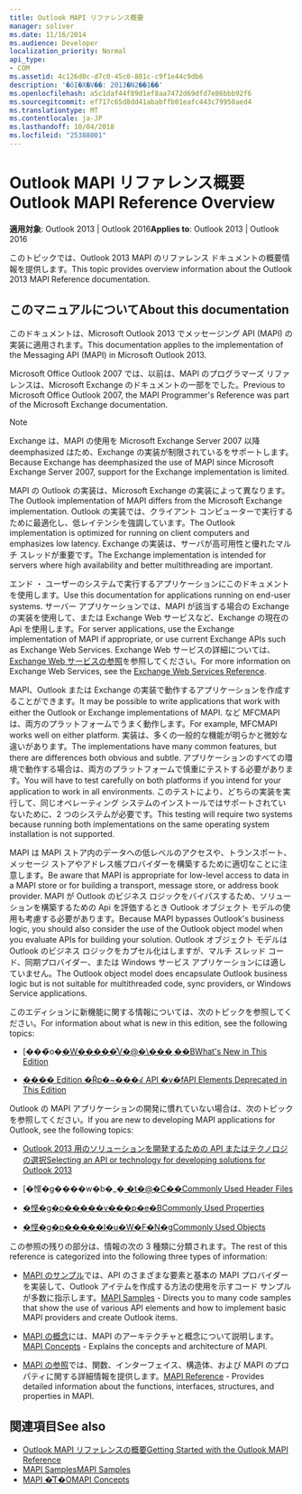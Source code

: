 ```yaml
---
title: Outlook MAPI リファレンス概要
manager: soliver
ms.date: 11/16/2014
ms.audience: Developer
localization_priority: Normal
api_type:
- COM
ms.assetid: 4c126d0c-d7c0-45c0-801c-c9f1e44c9db6
description: '�ŏI�X�V��: 2013�N2��1��'
ms.openlocfilehash: a5c1daf44f89d1ef8aa7472d69dfd7e86bbb92f6
ms.sourcegitcommit: ef717c65d8dd41ababffb01eafc443c79950aed4
ms.translationtype: MT
ms.contentlocale: ja-JP
ms.lasthandoff: 10/04/2018
ms.locfileid: "25388001"
---
```

# <a name="outlook-mapi-reference-overview"></a><span data-ttu-id="8f3b1-103">Outlook MAPI リファレンス概要</span><span class="sxs-lookup"><span data-stu-id="8f3b1-103">Outlook MAPI Reference Overview</span></span>

<span data-ttu-id="8f3b1-104">**適用対象**: Outlook 2013 | Outlook 2016</span><span class="sxs-lookup"><span data-stu-id="8f3b1-104">**Applies to**: Outlook 2013 | Outlook 2016</span></span> 
  
<span data-ttu-id="8f3b1-105">このトピックでは、Outlook 2013 MAPI のリファレンス ドキュメントの概要情報を提供します。</span><span class="sxs-lookup"><span data-stu-id="8f3b1-105">This topic provides overview information about the Outlook 2013 MAPI Reference documentation.</span></span>
  
## <a name="about-this-documentation"></a><span data-ttu-id="8f3b1-106">このマニュアルについて</span><span class="sxs-lookup"><span data-stu-id="8f3b1-106">About this documentation</span></span>

<span data-ttu-id="8f3b1-107">このドキュメントは、Microsoft Outlook 2013 でメッセージング API (MAPI) の実装に適用されます。</span><span class="sxs-lookup"><span data-stu-id="8f3b1-107">This documentation applies to the implementation of the Messaging API (MAPI) in Microsoft Outlook 2013.</span></span> 
  
<span data-ttu-id="8f3b1-108">Microsoft Office Outlook 2007 では、以前は、MAPI のプログラマーズ リファレンスは、Microsoft Exchange のドキュメントの一部をでした。</span><span class="sxs-lookup"><span data-stu-id="8f3b1-108">Previous to Microsoft Office Outlook 2007, the MAPI Programmer's Reference was part of the Microsoft Exchange documentation.</span></span>
  
> [!NOTE]
> <span data-ttu-id="8f3b1-109">Exchange は、MAPI の使用を Microsoft Exchange Server 2007 以降 deemphasized はため、Exchange の実装が制限されているをサポートします。</span><span class="sxs-lookup"><span data-stu-id="8f3b1-109">Because Exchange has deemphasized the use of MAPI since Microsoft Exchange Server 2007, support for the Exchange implementation is limited.</span></span> 
  
<span data-ttu-id="8f3b1-110">MAPI の Outlook の実装は、Microsoft Exchange の実装によって異なります。</span><span class="sxs-lookup"><span data-stu-id="8f3b1-110">The Outlook implementation of MAPI differs from the Microsoft Exchange implementation.</span></span> <span data-ttu-id="8f3b1-111">Outlook の実装では、クライアント コンピューターで実行するために最適化し、低レイテンシを強調しています。</span><span class="sxs-lookup"><span data-stu-id="8f3b1-111">The Outlook implementation is optimized for running on client computers and emphasizes low latency.</span></span> <span data-ttu-id="8f3b1-112">Exchange の実装は、サーバが高可用性と優れたマルチ スレッドが重要です。</span><span class="sxs-lookup"><span data-stu-id="8f3b1-112">The Exchange implementation is intended for servers where high availability and better multithreading are important.</span></span>
  
<span data-ttu-id="8f3b1-113">エンド ・ ユーザーのシステムで実行するアプリケーションにこのドキュメントを使用します。</span><span class="sxs-lookup"><span data-stu-id="8f3b1-113">Use this documentation for applications running on end-user systems.</span></span> <span data-ttu-id="8f3b1-114">サーバー アプリケーションでは、MAPI が該当する場合の Exchange の実装を使用して、または Exchange Web サービスなど、Exchange の現在の Api を使用します。</span><span class="sxs-lookup"><span data-stu-id="8f3b1-114">For server applications, use the Exchange implementation of MAPI if appropriate, or use current Exchange APIs such as Exchange Web Services.</span></span> <span data-ttu-id="8f3b1-115">Exchange Web サービスの詳細については、 [Exchange Web サービスの参照](https://msdn.microsoft.com/library/bb204119.aspx)を参照してください。</span><span class="sxs-lookup"><span data-stu-id="8f3b1-115">For more information on Exchange Web Services, see the [Exchange Web Services Reference](https://msdn.microsoft.com/library/bb204119.aspx).</span></span>
  
<span data-ttu-id="8f3b1-116">MAPI、Outlook または Exchange の実装で動作するアプリケーションを作成することができます。</span><span class="sxs-lookup"><span data-stu-id="8f3b1-116">It may be possible to write applications that work with either the Outlook or Exchange implementations of MAPI.</span></span> <span data-ttu-id="8f3b1-117">など MFCMAPI は、両方のプラットフォームでうまく動作します。</span><span class="sxs-lookup"><span data-stu-id="8f3b1-117">For example, MFCMAPI works well on either platform.</span></span> <span data-ttu-id="8f3b1-118">実装は、多くの一般的な機能が明らかと微妙な違いがあります。</span><span class="sxs-lookup"><span data-stu-id="8f3b1-118">The implementations have many common features, but there are differences both obvious and subtle.</span></span> <span data-ttu-id="8f3b1-119">アプリケーションのすべての環境で動作する場合は、両方のプラットフォームで慎重にテストする必要があります。</span><span class="sxs-lookup"><span data-stu-id="8f3b1-119">You will have to test carefully on both platforms if you intend for your application to work in all environments.</span></span> <span data-ttu-id="8f3b1-120">このテストにより、どちらの実装を実行して、同じオペレーティング システムのインストールではサポートされていないために、2 つのシステムが必要です。</span><span class="sxs-lookup"><span data-stu-id="8f3b1-120">This testing will require two systems because running both implementations on the same operating system installation is not supported.</span></span>
  
<span data-ttu-id="8f3b1-121">MAPI は MAPI ストア内のデータへの低レベルのアクセスや、トランスポート、メッセージ ストアやアドレス帳プロバイダーを構築するために適切なことに注意します。</span><span class="sxs-lookup"><span data-stu-id="8f3b1-121">Be aware that MAPI is appropriate for low-level access to data in a MAPI store or for building a transport, message store, or address book provider.</span></span> <span data-ttu-id="8f3b1-122">MAPI が Outlook のビジネス ロジックをバイパスするため、ソリューションを構築するための Api を評価するとき Outlook オブジェクト モデルの使用も考慮する必要があります。</span><span class="sxs-lookup"><span data-stu-id="8f3b1-122">Because MAPI bypasses Outlook's business logic, you should also consider the use of the Outlook object model when you evaluate APIs for building your solution.</span></span> <span data-ttu-id="8f3b1-123">Outlook オブジェクト モデルは Outlook のビジネス ロジックをカプセル化はしますが、マルチ スレッド コード、同期プロバイダー、または Windows サービス アプリケーションには適していません。</span><span class="sxs-lookup"><span data-stu-id="8f3b1-123">The Outlook object model does encapsulate Outlook business logic but is not suitable for multithreaded code, sync providers, or Windows Service applications.</span></span>
  
<span data-ttu-id="8f3b1-124">このエディションに新機能に関する情報については、次のトピックを参照してください。</span><span class="sxs-lookup"><span data-stu-id="8f3b1-124">For information about what is new in this edition, see the following topics:</span></span>
  
- <span data-ttu-id="8f3b1-125">[���̃o�[�W�����̐V�@�\���܂��B](what-s-new-in-this-edition.md)</span><span class="sxs-lookup"><span data-stu-id="8f3b1-125">[What's New in This Edition](what-s-new-in-this-edition.md)</span></span>
    
- [<span data-ttu-id="8f3b1-126">���� Edition �Ŕp�~���ꂽ API �v�f</span><span class="sxs-lookup"><span data-stu-id="8f3b1-126">API Elements Deprecated in This Edition</span></span>](api-elements-deprecated-in-this-edition.md)
    
<span data-ttu-id="8f3b1-127">Outlook の MAPI アプリケーションの開発に慣れていない場合は、次のトピックを参照してください。</span><span class="sxs-lookup"><span data-stu-id="8f3b1-127">If you are new to developing MAPI applications for Outlook, see the following topics:</span></span>
  
- [<span data-ttu-id="8f3b1-128">Outlook 2013 用のソリューションを開発するための API またはテクノロジの選択</span><span class="sxs-lookup"><span data-stu-id="8f3b1-128">Selecting an API or technology for developing solutions for Outlook 2013</span></span>](https://msdn.microsoft.com/library/jj900714.aspx)
    
- <span data-ttu-id="8f3b1-129">[�悭�g����w�b�_�[ �t�@�C��](commonly-used-header-files.md)</span><span class="sxs-lookup"><span data-stu-id="8f3b1-129">[Commonly Used Header Files](commonly-used-header-files.md)</span></span>
    
- [<span data-ttu-id="8f3b1-130">�悭�g�p�����v���p�e�B</span><span class="sxs-lookup"><span data-stu-id="8f3b1-130">Commonly Used Properties</span></span>](commonly-used-properties.md)
    
- [<span data-ttu-id="8f3b1-131">�悭�g�p�����I�u�W�F�N�g</span><span class="sxs-lookup"><span data-stu-id="8f3b1-131">Commonly Used Objects</span></span>](commonly-used-objects.md)
    
<span data-ttu-id="8f3b1-132">この参照の残りの部分は、情報の次の 3 種類に分類されます。</span><span class="sxs-lookup"><span data-stu-id="8f3b1-132">The rest of this reference is categorized into the following three types of information:</span></span>
  
- <span data-ttu-id="8f3b1-133">[MAPI のサンプル](mapi-samples.md)では、API のさまざまな要素と基本の MAPI プロバイダーを実装して、Outlook アイテムを作成する方法の使用を示すコード サンプルが多数に指示します。</span><span class="sxs-lookup"><span data-stu-id="8f3b1-133">[MAPI Samples](mapi-samples.md) - Directs you to many code samples that show the use of various API elements and how to implement basic MAPI providers and create Outlook items.</span></span> 
    
- <span data-ttu-id="8f3b1-134">[MAPI の概念](mapi-concepts.md)には、MAPI のアーキテクチャと概念について説明します。</span><span class="sxs-lookup"><span data-stu-id="8f3b1-134">[MAPI Concepts](mapi-concepts.md) - Explains the concepts and architecture of MAPI.</span></span> 
    
- <span data-ttu-id="8f3b1-135">[MAPI の参照](mapi-reference.md)では、関数、インターフェイス、構造体、および MAPI のプロパティに関する詳細情報を提供します。</span><span class="sxs-lookup"><span data-stu-id="8f3b1-135">[MAPI Reference](mapi-reference.md) - Provides detailed information about the functions, interfaces, structures, and properties in MAPI.</span></span> 
    
## <a name="see-also"></a><span data-ttu-id="8f3b1-136">関連項目</span><span class="sxs-lookup"><span data-stu-id="8f3b1-136">See also</span></span>

- [<span data-ttu-id="8f3b1-137">Outlook MAPI リファレンスの概要</span><span class="sxs-lookup"><span data-stu-id="8f3b1-137">Getting Started with the Outlook MAPI Reference</span></span>](getting-started-with-the-outlook-mapi-reference.md)
- [<span data-ttu-id="8f3b1-138">MAPI Samples</span><span class="sxs-lookup"><span data-stu-id="8f3b1-138">MAPI Samples</span></span>](mapi-samples.md)
- [<span data-ttu-id="8f3b1-139">MAPI �̊T�O</span><span class="sxs-lookup"><span data-stu-id="8f3b1-139">MAPI Concepts</span></span>](mapi-concepts.md)


